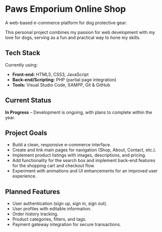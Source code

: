# Paws Emporium Online Shop
A web-based e-commerce platform for dog protective gear.  
  
This personal project combines my passion for web development with my love for dogs, serving as a fun and practical way to hone my skills.

## Tech Stack
Currently using:

- **Front-end:** HTML5, CSS3, JavaScript
- **Back-end/Scripting:** PHP (partial page integration)
- **Tools:** Visual Studio Code, XAMPP, Git & GitHub

## Current Status
**In Progress** – Development is ongoing, with plans to complete within the year.

## Project Goals
- Build a clean, responsive e-commerce interface.
- Create and link main pages for navigation (Shop, About, Contact, etc.).
- Implement product listings with images, descriptions, and pricing.
- Add functionality for the search box and implement back-end features for the shopping cart and checkout flow.
- Experiment with animations and UI enhancements for an improved user experience.

## Planned Features
- User authentication (sign up, sign in, sign out).
- User profiles with editable information.
- Order history tracking.
- Product categories, filters, and tags.
- Payment gateway integration for secure transactions.

